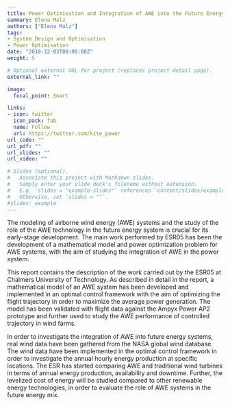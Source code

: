 ```yaml
---
title: Power Optimisation and Integration of AWE into the Future Energy System
summary: Elena Malz
authors: ["Elena Malz"]
tags:
- System Design and Optimisation
- Power Optimisation
date: "2018-12-03T00:00:00Z"
weight: 5

# Optional external URL for project (replaces project detail page).
external_link: ""

image:
  focal_point: Smart

links:
- icon: twitter
  icon_pack: fab
  name: Follow
  url: https://twitter.com/kite_power
url_code: ""
url_pdf: ""
url_slides: ""
url_video: ""

# Slides (optional).
#   Associate this project with Markdown slides.
#   Simply enter your slide deck's filename without extension.
#   E.g. `slides = "example-slides"` references `content/slides/example-slides.md`.
#   Otherwise, set `slides = ""`.
#slides: example
---
```


The modeling of airborne wind energy (AWE) systems and the study of the role of the AWE
technology in the future energy system is crucial for its early-stage development. The main work
performed by ESR05 has been the development of a mathematical model and power optimization
problem for AWE systems, with the aim of studying the integration of AWE in the power system.

This report contains the description of the work carried out by the ESR05 at Chalmers University of
Technology. As described in detail in the report, a mathematical model of an AWE system has been
developed and implemented in an optimal control framework with the aim of optimizing the flight
trajectory in order to maximize the average power generation. The model has been validated with
flight data against the Ampyx Power AP2 prototype and further used to study the AWE performance
of controlled trajectory in wind farms.

In order to investigate the integration of AWE into future energy systems, real wind data have been
gathered from the NASA global wind database. The wind data have been implemented in the optimal
control framework in order to investigate the annual hourly energy production at specific locations.
The ESR has started comparing AWE and traditional wind turbines in terms of annual energy
production, availability and downtime. Further, the levelized cost of energy will be studied
compared to other renewable energy technologies, in order to evaluate the role of AWE systems in
the future energy mix.

